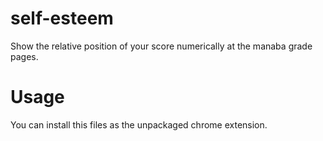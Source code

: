 # self-esteem
Show the relative position of your score numerically at the manaba grade pages.

# Usage
You can install this files as the unpackaged chrome extension.
